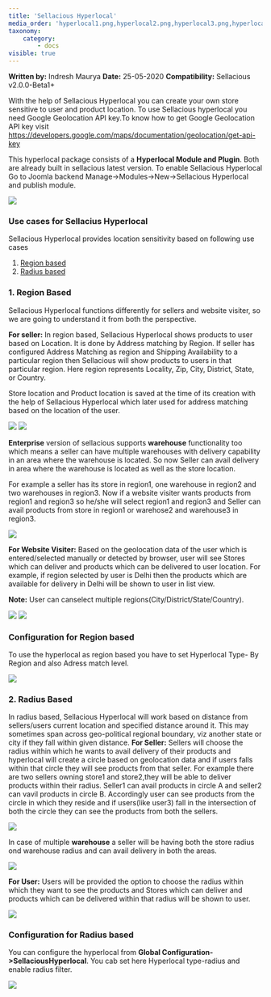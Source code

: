 ```yaml
---
title: 'Sellacious Hyperlocal'
media_order: 'hyperlocal1.png,hyperlocal2.png,hyperlocal3.png,hyperlocal4.png,hyperlocal5.png,hyperlocal6.png,hyperlocal7.png,rento mozo.png,hyperlocal.png,hyperlocalsdasd2.png,Region based .png,By distance.png,google api.png,gc by radius.png,gc by region.png,p location.png,product config.png,radius.png,seller location.png,product location.png,Untitled Diagram.png,Screenshot 2020-05-25 at 10.54.45 AM.png,Screenshot 2020-05-25 at 11.22.22 AM.png,Screenshot 2020-05-25 at 12.12.00 PM.png,Screenshot 2020-05-25 at 12.46.25 PM.png,Screenshot 2020-05-25 at 12.45.32 PM.png,Screenshot 2020-05-25 at 12.50.24 PM.png'
taxonomy:
    category:
        - docs
visible: true
---
```


**Written by:** Indresh Maurya
**Date:** 25-05-2020
**Compatibility:** Sellacious v2.0.0-Beta1+


With the help of Sellacious Hyperlocal you can create your own store sensitive to user and product location. To use Sellacious hyperlocal you need Google Geolocation API key.To know how to get Google Geolocation API key visit https://developers.google.com/maps/documentation/geolocation/get-api-key

This hyperlocal package consists of a **Hyperlocal Module and Plugin**. Both are already built in sellacious latest version. To enable Sellacious Hyperlocal Go to Joomla backend Manage->Modules->New->Sellacious Hyperlocal and publish module.

![](Screenshot%202020-05-25%20at%2010.54.45%20AM.png)

### Use cases for Sellacius Hyperlocal
Sellacious Hyperlocal provides location sensitivity based on following use cases
1. [Region based](https://www.sellacious.com/learn/marketplace/hyperlocal#1-region-based)
2. [Radius based](https://www.sellacious.com/learn/marketplace/hyperlocal#2-radius-based)


### 1. Region Based 
Sellacious Hyperlocal functions differently for sellers and website visiter,  so we are going to understand it from both the perspective. 

**For seller:**  In region based, Sellacious Hyperlocal shows products to user based on Location. It is done by Address matching by Region. If seller has configured Address Matching as region and Shipping Availability to a particular region then Sellacious will show products to users in that particular region. Here region represents Locality, Zip, City, District, State, or Country.

Store location and Product location is saved at the time of its creation with the help of Sellacious Hyperlocal which later used for address matching based on the location of the user.

![](Screenshot%202020-05-25%20at%2012.46.25%20PM.png)
![](Screenshot%202020-05-25%20at%2012.45.32%20PM.png)

**Enterprise** version of sellacious supports **warehouse** functionality too which means a seller can have multiple warehouses with delivery capability in an area where the warehouse is located. So now Seller can avail delivery in area where the warehouse is located as well as the store location.

For example a seller has its store in region1, one warehouse in region2 and two warehouses in region3. Now if a website visiter wants products from region1 and region3 so he/she will select region1 and region3 and Seller can avail products from store in region1 or warehose2 and warehouse3 in region3.

![](Untitled%20Diagram.png)

**For Website Visiter:**  Based on the geolocation data of the user which is entered/selected manually or detected by browser, user will see Stores which can deliver and products which can be delivered to user location.
For example, if region selected by user is Delhi then the products which are available for delivery in Delhi will be shown to user in list view.

**Note:** User can canselect multiple regions(City/District/State/Country).

![](Screenshot%202020-05-25%20at%2012.50.24%20PM.png)
![](rento%20mozo.png)
### Configuration for Region based
To use the hyperlocal as region based you have to set Hyperlocal Type- By Region and also Adress match level.

![](Screenshot%202020-05-25%20at%2012.12.00%20PM.png)

### 2. Radius Based

In radius based, Sellacious Hyperlocal will work based on distance from sellers/users current location and specified distance around it. This may sometimes span across geo-political regional boundary, viz another state or city if they fall within given distance.
**For Seller:** Sellers will choose the radius within which he wants to avail delivery of their products and hyperlocal will create a circle based on geolocation data and if users falls within that circle they will see products from that seller.
For example there are two sellers owning store1 and store2,they will be able to deliver products within their radius.
Seller1 can avail products in circle A and seller2 can vavil products in circle B. Accordingly user can see products from the circle in which they reside and if users(like user3) fall in the intersection of both the circle they can see the products from both the sellers.

![](hyperlocalsdasd2.png)


 In case of multiple **warehouse** a seller will be having both the store radius ond warehouse radius and can avail delivery in both the areas.

![](hyperlocal.png)

**For User:** Users will be provided the option to choose the radius within which they want to see the products and Stores which can deliver and products which can be delivered within that radius will be shown to user.

![](radius.png)


### Configuration for Radius based
You can configure the hyperlocal from **Global Configuration->SellaciousHyperlocal**. You cab set here Hyperlocal type-radius and enable radius filter.

![](Screenshot%202020-05-25%20at%2011.22.22%20AM.png)










